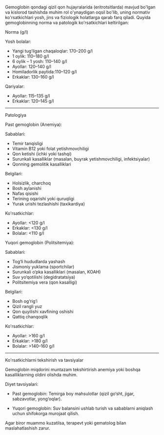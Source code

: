Gemoglobin qondagi qizil qon hujayralarida (eritrotsitlarda) mavjud bo'lgan va kislorod tashishda muhim rol o'ynaydigan oqsil bo'lib, uning normativ ko'rsatkichlari yosh, jins va fiziologik holatlarga qarab farq qiladi. Quyida gemoglobinning norma va patologik ko'rsatkichlari keltirilgan:

Norma (g/l)

Yosh bolalar:
- Yangi tug‘ilgan chaqaloqlar: 170–200 g/l
- 1 oylik: 110–180 g/l
- 6 oylik – 1 yosh: 110–140 g/l
- Ayollar: 120–140 g/l
- Homiladorlik paytida:110–120 g/l
- Erkaklar: 130–160 g/l

Qariyalar:
- Ayollar: 115–135 g/l
- Erkaklar: 120–145 g/l
---

Patologiya

Past gemoglobin (Anemiya):

Sabablari:
- Temir tanqisligi
- Vitamin B12 yoki folat yetishmovchiligi
- Qon ketishi (ichki yoki tashqi)
- Surunkali kasalliklar (masalan, buyrak yetishmovchiligi, infektsiyalar)
- Qonning gemolitik kasalliklari

Belgilari:
- Holsizlik, charchoq
- Bosh aylanishi
- Nafas qisishi
- Terining oqarishi yoki quruqligi
- Yurak urishi tezlashishi (taxikardiya)

Ko'rsatkichlar:
- Ayollar: <120 g/l
- Erkaklar: <130 g/l
- Bolalar: <110 g/l

Yuqori gemoglobin (Politsitemiya):

Sabablari:
- Tog‘li hududlarda yashash
- Jismoniy yuklama (sportchilar)
- Surunkali o‘pka kasalliklari (masalan, KOAH)
- Suv yo‘qotilishi (degidratatsiya)
- Politsitemiya vera (qon kasalligi)

Belgilari:
- Bosh og‘rig‘i
- Qizil rangli yuz
- Qon quyilishi xavfining oshishi
- Qattiq chanqoqlik

Ko'rsatkichlar:
- Ayollar: >160 g/l
- Erkaklar: >180 g/l
- Bolalar: >140–160 g/l
---

Ko'rsatkichlarni tekshirish va tavsiyalar

Gemoglobin miqdorini muntazam tekshirtirish anemiya yoki boshqa kasalliklarning oldini olishda muhim.

Diyet tavsiyalari:

- Past gemoglobin: Temirga boy mahsulotlar (qizil go‘sht, jigar, sabzavotlar, yong‘oqlar).

- Yuqori gemoglobin: Suv balansini ushlab turish va sabablarni aniqlash uchun shifokorga murojaat qilish.

Agar biror muammo kuzatilsa, terapevt yoki gematolog bilan maslahatlashish zarur.